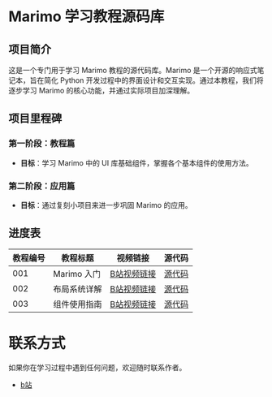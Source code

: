 # Marimo 学习教程源码库

## 项目简介

这是一个专门用于学习 Marimo 教程的源代码库。Marimo 是一个开源的响应式笔记本，旨在简化 Python 开发过程中的界面设计和交互实现。通过本教程，我们将逐步学习 Marimo 的核心功能，并通过实际项目加深理解。

## 项目里程碑

### 第一阶段：教程篇
- **目标**：学习 Marimo 中的 UI 库基础组件，掌握各个基本组件的使用方法。

### 第二阶段：应用篇
- **目标**：通过复刻小项目来进一步巩固 Marimo 的应用。

## 进度表

| 教程编号 | 教程标题           | 视频链接                         | 源代码          |
|----------|------------------|--------------------------------|----------------|
| 001      | Marimo 入门       | [B站视频链接](https://bilibili.com) | [源代码](./tutorial_001/) |
| 002      | 布局系统详解       | [B站视频链接](https://bilibili.com) | [源代码](./tutorial_002/) |
| 003      | 组件使用指南       | [B站视频链接](https://bilibili.com) | [源代码](./tutorial_003/) |


# 联系方式

如果你在学习过程中遇到任何问题，欢迎随时联系作者。
- [b站](https://space.bilibili.com/497412)